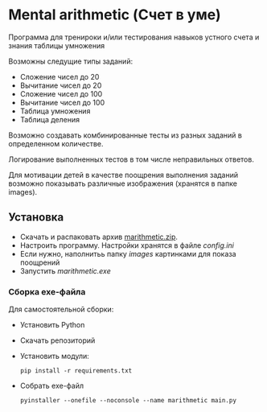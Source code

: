 # Mental arithmetic (Счет в уме)

Программа для тренироки и/или тестирования навыков устного счета и знания таблицы умножения

Возможны следущие типы заданий:

* Сложение чисел до 20
* Вычитание чисел до 20
* Сложение чисел до 100
* Вычитание чисел до 100
* Таблица умножения
* Таблица деления

Возможно создавать комбинированные тесты из разных заданий в определенном количестве.

Логирование выполненных тестов в том числе неправильных ответов.

Для мотивации детей в качестве поощрения выполнения заданий возможно показывать различные изображения (хранятся в папке images). 

## Установка

* Скачать и распаковать архив [marithmetic.zip](marithmetic.zip).
* Настроить программу. Настройки хранятся в файле *config.ini*
* Если нужно, наполнитьь папку *images* картинками для показа поощрений
* Запустить *marithmetic.exe*

### Сборка exe-файла

Для самостоятельной сборки: 

* Установить Python
* Скачать репозиторий
* Установить модули:

    `pip install -r requirements.txt`

* Собрать exe-файл

    `pyinstaller --onefile --noconsole --name marithmetic main.py`


